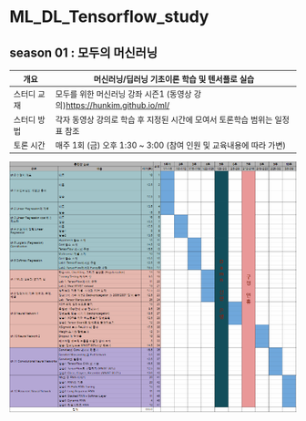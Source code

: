 # ML_DL_Tensorflow_study
## season 01 : 모두의 머신러닝

| 개요     | 머신러닝/딥러닝 기초이론 학습 및 텐서플로 실습               |
| ------ | ---------------------------------------- |
| 스터디 교재 | 모두를 위한 머신러닝 강좌 시즌1 (동영상 강의)https://hunkim.github.io/ml/ |
| 스터디 방법 | 각자 동영상 강의로 학습 후 지정된 시간에 모여서 토론학습 범위는 일정표 참조 |
| 토론 시간  | 매주 1회 (금) 오후 1:30 ~ 3:00 (참여 인원 및 교육내용에 따라 가변) |

![일정](./schedule.png)